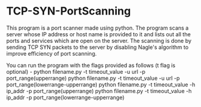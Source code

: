 # TCP-SYN-PortScanning
This program is a port scanner made using python. The program scans a server whose IP address or host name is provided to it and lists out all the ports and services which are open on the server. The scanning is done by sending TCP SYN packets to the server by disabling Nagle's algorithm to improve efficiency of port scanning.

You can run the program with the flags provided as follows (t flag is optional) -
python filename.py -t timeout_value -u url -p port_range(upperrange)
python filename.py -t timeout_value -u url -p port_range(lowerrange-upperrange)
python filename.py -t timeout_value -h ip_addr -p port_range(upperrange)
python filename.py -t timeout_value -h ip_addr -p port_range(lowerrange-upperrange)
